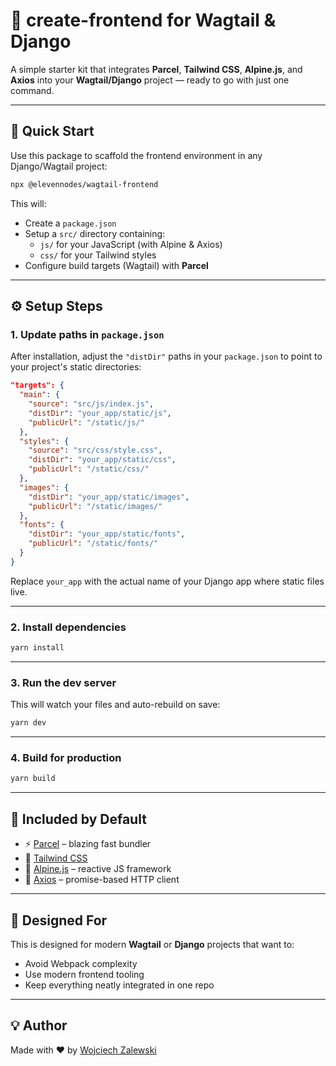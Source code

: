 # 🦚 create-frontend for Wagtail & Django

A simple starter kit that integrates **Parcel**, **Tailwind CSS**, **Alpine.js**, and **Axios** into your **Wagtail/Django** project — ready to go with just one command.

---

## 🚀 Quick Start

Use this package to scaffold the frontend environment in any Django/Wagtail project:

```bash
npx @elevennodes/wagtail-frontend
```

This will:

- Create a `package.json`
- Setup a `src/` directory containing:
  - `js/` for your JavaScript (with Alpine & Axios)
  - `css/` for your Tailwind styles
- Configure build targets (Wagtail) with **Parcel**

---

## ⚙️ Setup Steps

### 1. Update paths in `package.json`

After installation, adjust the `"distDir"` paths in your `package.json` to point to your project's static directories:

```json
"targets": {
  "main": {
    "source": "src/js/index.js",
    "distDir": "your_app/static/js",
    "publicUrl": "/static/js/"
  },
  "styles": {
    "source": "src/css/style.css",
    "distDir": "your_app/static/css",
    "publicUrl": "/static/css/"
  },
  "images": {
    "distDir": "your_app/static/images",
    "publicUrl": "/static/images/"
  },
  "fonts": {
    "distDir": "your_app/static/fonts",
    "publicUrl": "/static/fonts/"
  }
}
```

Replace `your_app` with the actual name of your Django app where static files live.

---

### 2. Install dependencies

```bash
yarn install
```

---

### 3. Run the dev server

This will watch your files and auto-rebuild on save:

```bash
yarn dev
```

---

### 4. Build for production

```bash
yarn build
```

---

## 🧩 Included by Default

- ⚡ [Parcel](https://parceljs.org/) – blazing fast bundler
- 🎨 [Tailwind CSS](https://tailwindcss.com/)
- 🧠 [Alpine.js](https://alpinejs.dev/) – reactive JS framework
- 🔌 [Axios](https://axios-http.com/) – promise-based HTTP client

---

## 🤝 Designed For

This is designed for modern **Wagtail** or **Django** projects that want to:

- Avoid Webpack complexity
- Use modern frontend tooling
- Keep everything neatly integrated in one repo

---

## 💡 Author

Made with ❤️ by [Wojciech Zalewski](https://github.com/zalewskimedia)

